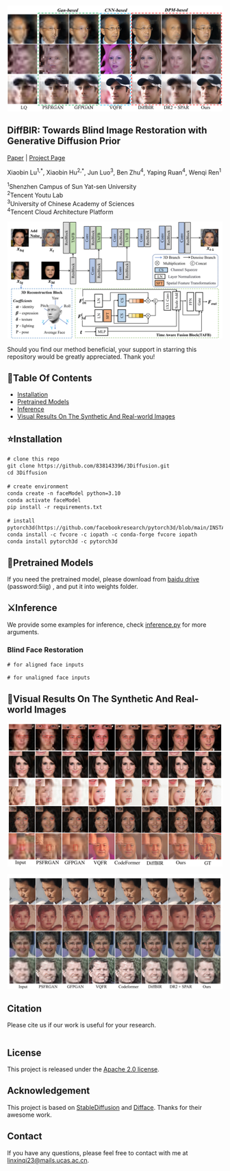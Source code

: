 <p align="center">
    <img src="assets/pic3.png">
</p>

## DiffBIR: Towards Blind Image Restoration with Generative Diffusion Prior

[Paper](xxx) | [Project Page](xxx)


Xiaobin Lu<sup>1,\*</sup>, Xiaobin Hu<sup>2,\*</sup>, Jun Luo<sup>3</sup>, Ben Zhu<sup>4</sup>, Yaping Ruan<sup>4</sup>, Wenqi Ren<sup>1</sup>

<sup>1</sup>Shenzhen Campus of Sun Yat-sen University<br><sup>2</sup>Tencent Youtu Lab<br><sup>3</sup>University of Chinese Academy of Sciences<br><sup>4</sup>Tencent Cloud Architecture Platform<br>


<p align="center">
    <img src="assets/pic1.png">
</p>

Should you find our method beneficial, your support in starring this repository would be greatly appreciated. Thank you!

## :book:Table Of Contents

- [Installation](#installation)
- [Pretrained Models](#pretrained_models)
- [Inference](#inference)
- [Visual Results On The Synthetic And Real-world Images](#visual_results)

## <a name="installation"></a>:star:Installation
```shell
# clone this repo
git clone https://github.com/838143396/3Diffusion.git
cd 3Diffusion

# create environment
conda create -n faceModel python=3.10
conda activate faceModel
pip install -r requirements.txt

# install pytorch3d(https://github.com/facebookresearch/pytorch3d/blob/main/INSTALL.md)
conda install -c fvcore -c iopath -c conda-forge fvcore iopath
conda install pytorch3d -c pytorch3d

```

## <a name="pretrained_models"></a>:dna:Pretrained Models
If you need the pretrained model, please download from [baidu drive](https://pan.baidu.com/s/1kNfl7gkTcRrZWaLgFIcIDw) (password:5iig) , and put it into weights folder. 


## <a name="inference"></a>:crossed_swords:Inference
We provide some examples for inference, check [inference.py](inference.py) for more arguments.
### Blind Face Restoration
<a name="inference_fr"></a>

```shell
# for aligned face inputs

```

```shell
# for unaligned face inputs

```

## <a name="visual_results"></a>:eyes:Visual Results On The Synthetic And Real-world Images

<p align="center">
    <img src="assets/pic2.png">
</p>

<p align="center">
    <img src="assets/pic4.png">
</p>

## Citation

Please cite us if our work is useful for your research.

```

```

## License

This project is released under the [Apache 2.0 license](LICENSE).

## Acknowledgement

This project is based on [StableDiffusion](https://github.com/Stability-AI/StableDiffusion) and [Difface](https://github.com/zsyOAOA/DifFace). Thanks for their awesome work.

## Contact

If you have any questions, please feel free to contact with me at linxinqi23@mails.ucas.ac.cn.
